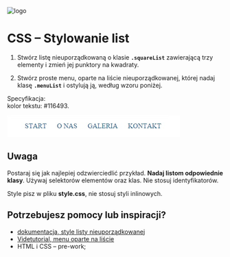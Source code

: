 <img alt="logo" src="http://coderslab.pl/svg/logo-coderslab.svg" width="400">

# CSS &ndash; Stylowanie list

1. Stwórz listę nieuporządkowaną o klasie **`.squareList`** zawierającą trzy elementy i zmień jej punktory na kwadraty.

2. Stwórz proste menu, oparte na liście nieuporządkowanej, której nadaj klasę **`.menuList`** i ostylują ją, według wzoru poniżej.  

  Specyfikacja:   
  kolor tekstu: #116493.

![lista](images/lista.jpg)

## Uwaga
Postaraj się jak najlepiej odzwierciedlić przykład. **Nadaj listom odpowiednie klasy**.
Używaj selektorów elementów oraz klas. Nie stosuj identyfikatorów.

Style pisz w pliku **style.css**, nie stosuj styli inlinowych.

## Potrzebujesz pomocy lub inspiracji?
* [dokumentacja, style listy nieuporządkowanej](https://developer.mozilla.org/pl/docs/Web/CSS/list-style-type)
* [Videtutorial, menu oparte na liście](https://www.youtube.com/watch?v=rDiiIhVuODQ)
* HTML i CSS &ndash; pre-work;
